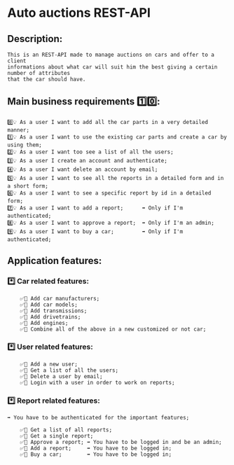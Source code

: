 # Auto auctions REST-API

## Description:
    This is an REST-API made to manage auctions on cars and offer to a client 
    informations about what car will suit him the best giving a certain number of attributes
    that the car should have.

## Main business requirements 1️⃣0️⃣: 
    0️⃣💡 As a user I want to add all the car parts in a very detailed manner;
    1️⃣💡 As a user I want to use the existing car parts and create a car by using them;
    2️⃣💡 As a user I want too see a list of all the users;
    3️⃣💡 As a user I create an account and authenticate;
    4️⃣💡 As a user I want delete an account by email;
    5️⃣💡 As a user I want to see all the reports in a detailed form and in a short form;
    6️⃣💡 As a user I want to see a specific report by id in a detailed form;
    7️⃣💡 As a user I want to add a report;      ➡️ Only if I'm authenticated;
    8️⃣💡 As a user I want to approve a report;  ➡️ Only if I'm an admin;
    9️⃣💡 As a user I want to buy a car;         ➡️ Only if I'm authenticated;
    

## Application features:
### *️⃣ Car related features: 
        ✅🚙 Add car manufacturers;
        ✅🚙 Add car models;
        ✅🚙 Add transmissions;
        ✅🚙 Add drivetrains;
        ✅🚙 Add engines;
        ✅🚙 Combine all of the above in a new customized or not car;

### *️⃣ User related features:
        ✅👤 Add a new user;
        ✅👤 Get a list of all the users;
        ✅👤 Delete a user by email;
        ✅👤 Login with a user in order to work on reports;

### *️⃣ Report related features: 
    ➡️ You have to be authenticated for the important features;

        ✅📑 Get a list of all reports;
        ✅📑 Get a single report;
        ✅📑 Approve a report; ➡️ You have to be logged in and be an admin;
        ✅📑 Add a report;     ➡️ You have to be logged in;
        ✅📑 Buy a car;        ➡️ You have to be logged in;
    